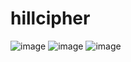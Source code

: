 # hillcipher
![image](https://user-images.githubusercontent.com/74611449/135131806-b8f582b9-b461-43ae-aedd-2ef2e0ba6ec8.png)
![image](https://user-images.githubusercontent.com/74611449/135131823-8ef20da9-1b43-49d6-9835-af437ba7884a.png)
![image](https://user-images.githubusercontent.com/74611449/135131836-edffb232-3e24-4708-9128-d7ac5a9ac042.png)
